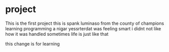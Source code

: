 # project
This is the first project
this is spank luminaso
from the county of champions
learning programming
a nigar yessrterdat was feeling smart
i didnt not like how it was handled
sometimes life is just like that

this change is for learning
